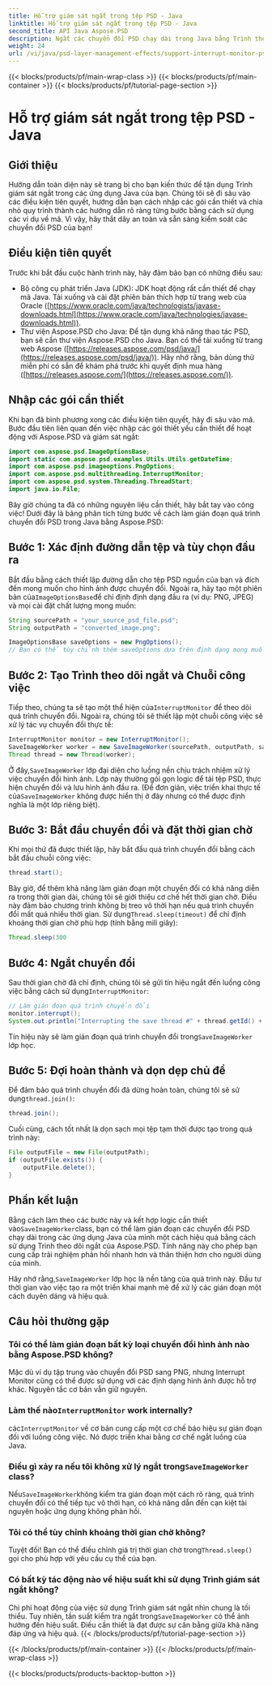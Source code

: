 ```yaml
---
title: Hỗ trợ giám sát ngắt trong tệp PSD - Java
linktitle: Hỗ trợ giám sát ngắt trong tệp PSD - Java
second_title: API Java Aspose.PSD
description: Ngắt các chuyển đổi PSD chạy dài trong Java bằng Trình theo dõi ngắt của Aspose.PSD. Tìm hiểu cách triển khai sự gián đoạn một cách duyên dáng và cải thiện trải nghiệm người dùng.
weight: 24
url: /vi/java/psd-layer-management-effects/support-interrupt-monitor-psd-files/
---
```


{{< blocks/products/pf/main-wrap-class >}}
{{< blocks/products/pf/main-container >}}
{{< blocks/products/pf/tutorial-page-section >}}

# Hỗ trợ giám sát ngắt trong tệp PSD - Java

## Giới thiệu

Hướng dẫn toàn diện này sẽ trang bị cho bạn kiến thức để tận dụng Trình giám sát ngắt trong các ứng dụng Java của bạn. Chúng tôi sẽ đi sâu vào các điều kiện tiên quyết, hướng dẫn bạn cách nhập các gói cần thiết và chia nhỏ quy trình thành các hướng dẫn rõ ràng từng bước bằng cách sử dụng các ví dụ về mã. Vì vậy, hãy thắt dây an toàn và sẵn sàng kiểm soát các chuyển đổi PSD của bạn!

## Điều kiện tiên quyết

Trước khi bắt đầu cuộc hành trình này, hãy đảm bảo bạn có những điều sau:

- Bộ công cụ phát triển Java (JDK): JDK hoạt động rất cần thiết để chạy mã Java. Tải xuống và cài đặt phiên bản thích hợp từ trang web của Oracle ([https://www.oracle.com/java/technologists/javase-downloads.html](https://www.oracle.com/java/technologies/javase-downloads.html)).
- Thư viện Aspose.PSD cho Java: Để tận dụng khả năng thao tác PSD, bạn sẽ cần thư viện Aspose.PSD cho Java. Bạn có thể tải xuống từ trang web Aspose ([https://releases.aspose.com/psd/java/](https://releases.aspose.com/psd/java/)). Hãy nhớ rằng, bản dùng thử miễn phí có sẵn để khám phá trước khi quyết định mua hàng ([https://releases.aspose.com/](https://releases.aspose.com/)).

## Nhập các gói cần thiết

Khi bạn đã bình phương xong các điều kiện tiên quyết, hãy đi sâu vào mã. Bước đầu tiên liên quan đến việc nhập các gói thiết yếu cần thiết để hoạt động với Aspose.PSD và giám sát ngắt:

```java
import com.aspose.psd.ImageOptionsBase;
import static com.aspose.psd.examples.Utils.Utils.getDateTime;
import com.aspose.psd.imageoptions.PngOptions;
import com.aspose.psd.multithreading.InterruptMonitor;
import com.aspose.psd.system.Threading.ThreadStart;
import java.io.File;
```

Bây giờ chúng ta đã có những nguyên liệu cần thiết, hãy bắt tay vào công việc! Dưới đây là bảng phân tích từng bước về cách làm gián đoạn quá trình chuyển đổi PSD trong Java bằng Aspose.PSD:

## Bước 1: Xác định đường dẫn tệp và tùy chọn đầu ra

 Bắt đầu bằng cách thiết lập đường dẫn cho tệp PSD nguồn của bạn và đích đến mong muốn cho hình ảnh được chuyển đổi. Ngoài ra, hãy tạo một phiên bản của`ImageOptionsBase`để chỉ định định dạng đầu ra (ví dụ: PNG, JPEG) và mọi cài đặt chất lượng mong muốn:

```java
String sourcePath = "your_source_psd_file.psd";
String outputPath = "converted_image.png";

ImageOptionsBase saveOptions = new PngOptions();
// Bạn có thể tùy chỉnh thêm saveOptions dựa trên định dạng mong muốn của mình (ví dụ: cài đặt chất lượng JPEG)
```

## Bước 2: Tạo Trình theo dõi ngắt và Chuỗi công việc

 Tiếp theo, chúng ta sẽ tạo một thể hiện của`InterruptMonitor` để theo dõi quá trình chuyển đổi. Ngoài ra, chúng tôi sẽ thiết lập một chuỗi công việc sẽ xử lý tác vụ chuyển đổi thực tế:

```java
InterruptMonitor monitor = new InterruptMonitor();
SaveImageWorker worker = new SaveImageWorker(sourcePath, outputPath, saveOptions, monitor);
Thread thread = new Thread(worker);
```

 Ở đây,`SaveImageWorker` lớp đại diện cho luồng nền chịu trách nhiệm xử lý việc chuyển đổi hình ảnh. Lớp này thường gói gọn logic để tải tệp PSD, thực hiện chuyển đổi và lưu hình ảnh đầu ra. (Để đơn giản, việc triển khai thực tế của`SaveImageWorker` không được hiển thị ở đây nhưng có thể được định nghĩa là một lớp riêng biệt).

## Bước 3: Bắt đầu chuyển đổi và đặt thời gian chờ

Khi mọi thứ đã được thiết lập, hãy bắt đầu quá trình chuyển đổi bằng cách bắt đầu chuỗi công việc:

```java
thread.start();
```

Bây giờ, để thêm khả năng làm gián đoạn một chuyển đổi có khả năng diễn ra trong thời gian dài, chúng tôi sẽ giới thiệu cơ chế hết thời gian chờ. Điều này đảm bảo chương trình không bị treo vô thời hạn nếu quá trình chuyển đổi mất quá nhiều thời gian. Sử dụng`Thread.sleep(timeout)` để chỉ định khoảng thời gian chờ phù hợp (tính bằng mili giây):

```java
Thread.sleep(300
```

## Bước 4: Ngắt chuyển đổi

 Sau thời gian chờ đã chỉ định, chúng tôi sẽ gửi tín hiệu ngắt đến luồng công việc bằng cách sử dụng`InterruptMonitor`:

```java
// Làm gián đoạn quá trình chuyển đổi
monitor.interrupt();
System.out.println("Interrupting the save thread #" + thread.getId() + " at " + getDateTime().toString());
```

 Tín hiệu này sẽ làm gián đoạn quá trình chuyển đổi trong`SaveImageWorker` lớp học.

## Bước 5: Đợi hoàn thành và dọn dẹp chủ đề

 Để đảm bảo quá trình chuyển đổi đã dừng hoàn toàn, chúng tôi sẽ sử dụng`thread.join()`:

```java
thread.join();
```

Cuối cùng, cách tốt nhất là dọn sạch mọi tệp tạm thời được tạo trong quá trình này:

```java
File outputFile = new File(outputPath);
if (outputFile.exists()) {
    outputFile.delete();
}
```

## Phần kết luận

 Bằng cách làm theo các bước này và kết hợp logic cần thiết vào`SaveImageWorker`class, bạn có thể làm gián đoạn các chuyển đổi PSD chạy dài trong các ứng dụng Java của mình một cách hiệu quả bằng cách sử dụng Trình theo dõi ngắt của Aspose.PSD. Tính năng này cho phép bạn cung cấp trải nghiệm phản hồi nhanh hơn và thân thiện hơn cho người dùng của mình.

 Hãy nhớ rằng,`SaveImageWorker` lớp học là nền tảng của quá trình này. Đầu tư thời gian vào việc tạo ra một triển khai mạnh mẽ để xử lý các gián đoạn một cách duyên dáng và hiệu quả. 

## Câu hỏi thường gặp

### Tôi có thể làm gián đoạn bất kỳ loại chuyển đổi hình ảnh nào bằng Aspose.PSD không?

Mặc dù ví dụ tập trung vào chuyển đổi PSD sang PNG, nhưng Interrupt Monitor cũng có thể được sử dụng với các định dạng hình ảnh được hỗ trợ khác. Nguyên tắc cơ bản vẫn giữ nguyên.

###  Làm thế nào`InterruptMonitor` work internally?

 các`InterruptMonitor` về cơ bản cung cấp một cơ chế báo hiệu sự gián đoạn đối với luồng công việc. Nó được triển khai bằng cơ chế ngắt luồng của Java.

###  Điều gì xảy ra nếu tôi không xử lý ngắt trong`SaveImageWorker` class?

 Nếu`SaveImageWorker`không kiểm tra gián đoạn một cách rõ ràng, quá trình chuyển đổi có thể tiếp tục vô thời hạn, có khả năng dẫn đến cạn kiệt tài nguyên hoặc ứng dụng không phản hồi.

### Tôi có thể tùy chỉnh khoảng thời gian chờ không?

 Tuyệt đối! Bạn có thể điều chỉnh giá trị thời gian chờ trong`Thread.sleep()` gọi cho phù hợp với yêu cầu cụ thể của bạn.

### Có bất kỳ tác động nào về hiệu suất khi sử dụng Trình giám sát ngắt không?

 Chi phí hoạt động của việc sử dụng Trình giám sát ngắt nhìn chung là tối thiểu. Tuy nhiên, tần suất kiểm tra ngắt trong`SaveImageWorker` có thể ảnh hưởng đến hiệu suất. Điều cần thiết là đạt được sự cân bằng giữa khả năng đáp ứng và hiệu quả.
{{< /blocks/products/pf/tutorial-page-section >}}

{{< /blocks/products/pf/main-container >}}
{{< /blocks/products/pf/main-wrap-class >}}

{{< blocks/products/products-backtop-button >}}
